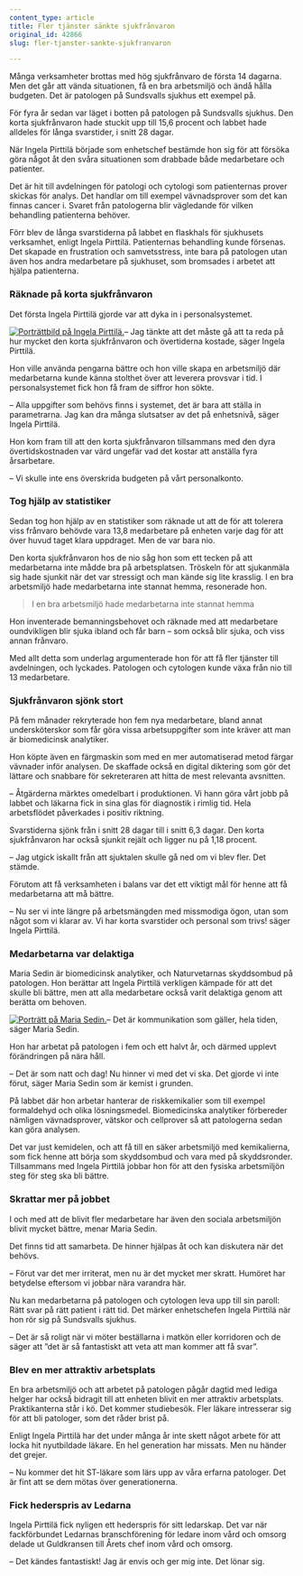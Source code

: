 ```yaml
---
content_type: article
title: Fler tjänster sänkte sjukfrånvaron
original_id: 42866
slug: fler-tjanster-sankte-sjukfranvaron

---
```


Många verksamheter brottas med hög sjukfrånvaro de första 14 dagarna. Men det går att vända situationen, få en bra arbetsmiljö och ändå hålla budgeten. Det är patologen på Sundsvalls sjukhus ett exempel på.

För fyra år sedan var läget i botten på patologen på Sundsvalls sjukhus. Den korta sjukfrånvaron hade stuckit upp till 15,6 procent och labbet hade alldeles för långa svarstider, i snitt 28 dagar.

När Ingela Pirttilä började som enhetschef bestämde hon sig för att försöka göra något åt den svåra situationen som drabbade både medarbetare och patienter.

Det är hit till avdelningen för patologi och cytologi som patienternas prover skickas för analys. Det handlar om till exempel vävnadsprover som det kan finnas cancer i. Svaret från patologerna blir vägledande för vilken behandling patienterna behöver.

Förr blev de långa svarstiderna på labbet en flaskhals för sjukhusets verksamhet, enligt Ingela Pirttilä. Patienternas behandling kunde försenas. Det skapade en frustration och samvetsstress, inte bara på patologen utan även hos andra medarbetare på sjukhuset, som bromsades i arbetet att hjälpa patienterna.

### Räknade på korta sjukfrånvaron

Det första Ingela Pirttilä gjorde var att dyka in i personalsystemet.

[![Porträttbild på Ingela Pirttilä.](https://www.suntarbetsliv.se/wp-content/uploads/2019/11/200x220-ingela-pirttila-foto-eva-coos-berglund-2.jpg)](https://www.suntarbetsliv.se/wp-content/uploads/2019/11/200x220-ingela-pirttila-foto-eva-coos-berglund-2.jpg)– Jag tänkte att det måste gå att ta reda på hur mycket den korta sjukfrånvaron och övertiderna kostade, säger Ingela Pirttilä.

Hon ville använda pengarna bättre och hon ville skapa en arbetsmiljö där medarbetarna kunde känna stolthet över att leverera provsvar i tid. I personalsystemet fick hon få fram de siffror hon sökte.

– Alla uppgifter som behövs finns i systemet, det är bara att ställa in parametrarna. Jag kan dra många slutsatser av det på enhetsnivå, säger Ingela Pirttilä.

Hon kom fram till att den korta sjukfrånvaron tillsammans med den dyra övertidskostnaden var värd ungefär vad det kostar att anställa fyra årsarbetare.

– Vi skulle inte ens överskrida budgeten på vårt personalkonto.

### Tog hjälp av statistiker

Sedan tog hon hjälp av en statistiker som räknade ut att de för att tolerera viss frånvaro behövde vara 13,8 medarbetare på enheten varje dag för att över huvud taget klara uppdraget. Men de var bara nio.

Den korta sjukfrånvaron hos de nio såg hon som ett tecken på att medarbetarna inte mådde bra på arbetsplatsen. Tröskeln för att sjukanmäla sig hade sjunkit när det var stressigt och man kände sig lite krasslig. I en bra arbetsmiljö hade medarbetarna inte stannat hemma, resonerade hon.

> I en bra arbetsmiljö hade medarbetarna inte stannat hemma

Hon inventerade bemanningsbehovet och räknade med att medarbetare oundvikligen blir sjuka ibland och får barn – som också blir sjuka, och viss annan frånvaro.

Med allt detta som underlag argumenterade hon för att få fler tjänster till avdelningen, och lyckades. Patologen och cytologen kunde växa från nio till 13 medarbetare.

### Sjukfrånvaron sjönk stort

På fem månader rekryterade hon fem nya medarbetare, bland annat undersköterskor som får göra vissa arbetsuppgifter som inte kräver att man är biomedicinsk analytiker.

Hon köpte även en färgmaskin som med en mer automatiserad metod färgar vävnader inför analysen. De skaffade också en digital diktering som gör det lättare och snabbare för sekreteraren att hitta de mest relevanta avsnitten.

– Åtgärderna märktes omedelbart i produktionen. Vi hann göra vårt jobb på labbet och läkarna fick in sina glas för diagnostik i rimlig tid. Hela arbetsflödet påverkades i positiv riktning.

Svarstiderna sjönk från i snitt 28 dagar till i snitt 6,3 dagar. Den korta sjukfrånvaron har också sjunkit rejält och ligger nu på 1,18 procent.

– Jag utgick iskallt från att sjuktalen skulle gå ned om vi blev fler. Det stämde.

Förutom att få verksamheten i balans var det ett viktigt mål för henne att få medarbetarna att må bättre.

– Nu ser vi inte längre på arbetsmängden med missmodiga ögon, utan som något som vi klarar av. Vi har korta svarstider och personal som trivs! säger Ingela Pirttilä.

### Medarbetarna var delaktiga

Maria Sedin är biomedicinsk analytiker, och Naturvetarnas skyddsombud på patologen. Hon berättar att Ingela Pirttilä verkligen kämpade för att det skulle bli bättre, men att alla medarbetare också varit delaktiga genom att berätta om behoven.

[![Porträtt på Maria Sedin. ](https://www.suntarbetsliv.se/wp-content/uploads/2019/11/200x220-maria-sedin2-foto-eva-coos-berglund-1.jpg)](https://www.suntarbetsliv.se/wp-content/uploads/2019/11/200x220-maria-sedin2-foto-eva-coos-berglund-1.jpg)– Det är kommunikation som gäller, hela tiden, säger Maria Sedin.

Hon har arbetat på patologen i fem och ett halvt år, och därmed upplevt förändringen på nära håll.

– Det är som natt och dag! Nu hinner vi med det vi ska. Det gjorde vi inte förut, säger Maria Sedin som är kemist i grunden.

På labbet där hon arbetar hanterar de riskkemikalier som till exempel formaldehyd och olika lösningsmedel. Biomedicinska analytiker förbereder nämligen vävnadsprover, vätskor och cellprover så att patologerna sedan kan göra analysen.

Det var just kemidelen, och att få till en säker arbetsmiljö med kemikalierna, som fick henne att börja som skyddsombud och vara med på skyddsronder. Tillsammans med Ingela Pirttilä jobbar hon för att den fysiska arbetsmiljön steg för steg ska bli bättre.

### Skrattar mer på jobbet

I och med att de blivit fler medarbetare har även den sociala arbetsmiljön blivit mycket bättre, menar Maria Sedin.

Det finns tid att samarbeta. De hinner hjälpas åt och kan diskutera när det behövs.

– Förut var det mer irriterat, men nu är det mycket mer skratt. Humöret har betydelse eftersom vi jobbar nära varandra här.

Nu kan medarbetarna på patologen och cytologen leva upp till sin paroll: Rätt svar på rätt patient i rätt tid. Det märker enhetschefen Ingela Pirttilä när hon rör sig på Sundsvalls sjukhus.

– Det är så roligt när vi möter beställarna i matkön eller korridoren och de säger att ”det är så fantastiskt att veta att man kommer att få svar”.

### Blev en mer attraktiv arbetsplats

En bra arbetsmiljö och att arbetet på patologen pågår dagtid med lediga helger har också bidragit till att enheten blivit en mer attraktiv arbetsplats. Praktikanterna står i kö. Det kommer studiebesök. Fler läkare intresserar sig för att bli patologer, som det råder brist på.

Enligt Ingela Pirttilä har det under många år inte skett något arbete för att locka hit nyutbildade läkare. En hel generation har missats. Men nu händer det grejer.

– Nu kommer det hit ST-läkare som lärs upp av våra erfarna patologer. Det är fint att se dem mötas över generationerna.

### Fick hederspris av Ledarna

Ingela Pirttilä fick nyligen ett hederspris för sitt ledarskap. Det var när fackförbundet Ledarnas branschförening för ledare inom vård och omsorg delade ut Guldkransen till Årets chef inom vård och omsorg.

– Det kändes fantastiskt! Jag är envis och ger mig inte. Det lönar sig.

